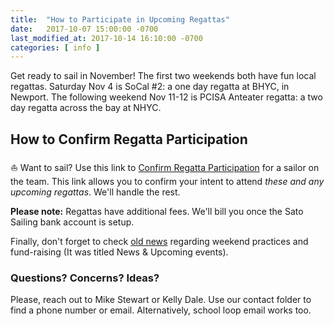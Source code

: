 ```yaml
---
title:  "How to Participate in Upcoming Regattas"
date:   2017-10-07 15:00:00 -0700
last_modified_at: 2017-10-14 16:10:00 -0700
categories: [ info ]
---
```




Get ready to sail in November!  The first two weekends both have fun local regattas.  Saturday Nov 4 is SoCal #2: a one day regatta at BHYC, in Newport.  The following weekend Nov 11-12 is PCISA Anteater regatta: a two day regatta across the bay at NHYC.

## How to Confirm Regatta Participation

:sailboat: Want to sail?  Use this link to [Confirm Regatta Participation](https://docs.google.com/forms/d/e/1FAIpQLSdHoOhTO7lkORibwT8FhTadlphJCcX4fGAcO9u2BuH8pL3XeA/viewform) for a sailor on the team.  This link allows you to confirm your intent to attend *these and any upcoming regattas*.  We'll handle the rest.

**Please note:** Regattas have additional fees.  We'll bill you once the Sato Sailing bank account is setup.

Finally, don't forget to check [old news](/#news) regarding weekend practices and fund-raising (It was titled News & Upcoming events).


### Questions?  Concerns?  Ideas?

Please, reach out to Mike Stewart or Kelly Dale.  Use our contact folder to find a phone number or email.  Alternatively, school loop email works too.
